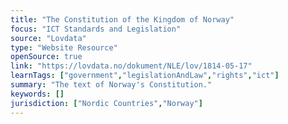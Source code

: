 ```yaml
---
title: "The Constitution of the Kingdom of Norway"
focus: "ICT Standards and Legislation"
source: "Lovdata"
type: "Website Resource"
openSource: true
link: "https://lovdata.no/dokument/NLE/lov/1814-05-17"
learnTags: ["government","legislationAndLaw","rights","ict"]
summary: "The text of Norway's Constitution."
keywords: []
jurisdiction: ["Nordic Countries","Norway"]
---
```

